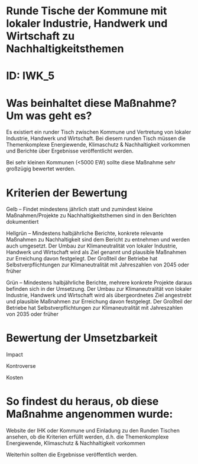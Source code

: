 # Runde Tische der Kommune mit lokaler Industrie, Handwerk und Wirtschaft zu Nachhaltigkeitsthemen
# ID: IWK_5
# Was beinhaltet diese Maßnahme? Um was geht es?

Es existiert ein runder Tisch zwischen Kommune und Vertretung von lokaler Industrie, Handwerk und Wirtschaft. Bei diesem runden Tisch müssen die Themenkomplexe Energiewende, Klimaschutz & Nachhaltigkeit vorkommen und Berichte über Ergebnisse veröffentlicht werden. 

Bei sehr kleinen Kommunen (<5000 EW) sollte diese Maßnahme sehr großzügig bewertet werden.

# Kriterien der Bewertung

Gelb – Findet mindestens jährlich statt und zumindest kleine Maßnahmen/Projekte zu Nachhaltigkeitsthemen sind in den Berichten dokumentiert

Hellgrün – Mindestens halbjährliche Berichte, konkrete relevante Maßnahmen zu Nachhaltigkeit sind dem Bericht zu entnehmen und werden auch umgesetzt. Der Umbau zur Klimaneutralität von lokaler Industrie, Handwerk und Wirtschaft wird als Ziel genannt und plausible Maßnahmen zur Erreichung davon festgelegt. Der Großteil der Betriebe hat Selbstverpflichtungen zur Klimaneutralität mit Jahreszahlen von 2045 oder früher

Grün – Mindestens halbjährliche Berichte, mehrere konkrete Projekte daraus befinden sich in der Umsetzung. Der Umbau zur Klimaneutralität von lokaler Industrie, Handwerk und Wirtschaft wird als übergeordnetes Ziel angestrebt und plausible Maßnahmen zur Erreichung davon festgelegt. Der Großteil der Betriebe hat Selbstverpflichtungen zur Klimaneutralität mit Jahreszahlen von 2035 oder früher

# Bewertung der Umsetzbarkeit

Impact

Kontroverse

Kosten

# So findest du heraus, ob diese Maßnahme angenommen wurde:
Website der IHK oder Kommune und Einladung zu den Runden Tischen ansehen, ob die Kriterien erfüllt werden, d.h. die Themenkomplexe Energiewende, Klimaschutz & Nachhaltigkeit vorkommen

Weiterhin sollten die Ergebnisse veröffentlich werden.

